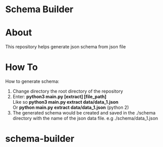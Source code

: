 # Schema Builder

# About
This repository helps generate json schema from json file

# How To
How to generate schema:
1. Change directory the root directory of the repository
2. Enter: <strong>python3 main.py [extract] [file_path]</strong>
    <br />Like so <strong>python3 main.py extract data/data_1.json</strong>
    <br />Or <strong>python main.py extract data/data_1.json</strong> (python 2)
3. The generated schema would be created and saved in the ./schema directory with the name of the json data file. e.g ./schema/data_1.json
# schema-builder
